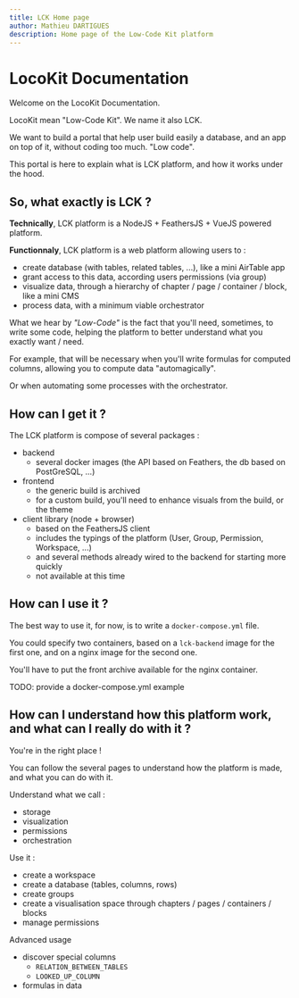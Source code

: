 ```yaml
---
title: LCK Home page
author: Mathieu DARTIGUES
description: Home page of the Low-Code Kit platform
---
```


# LocoKit Documentation

Welcome on the LocoKit Documentation.

LocoKit mean "Low-Code Kit". We name it also LCK.

We want to build a portal that help user build easily a database,
and an app on top of it, without coding too much. "Low code".

This portal is here to explain what is LCK platform,
and how it works under the hood.

## So, what exactly is LCK ?

**Technically**, LCK platform is a NodeJS + FeathersJS + VueJS powered platform.

**Functionnaly**, LCK platform is a web platform allowing users to :
* create database (with tables, related tables, ...), like a mini AirTable app
* grant access to this data, according users permissions (via group)
* visualize data, through a hierarchy of chapter / page / container / block, like a mini CMS
* process data, with a minimum viable orchestrator

What we hear by *"Low-Code"* is the fact that you'll need, sometimes, to write some code,
helping the platform to better understand what you exactly want / need.

For example, that will be necessary
when you'll write formulas for computed columns,
allowing you to compute data "automagically".

Or when automating some processes with the orchestrator.

## How can I get it ?

The LCK platform is compose of several packages :

* backend
  * several docker images (the API based on Feathers, the db based on PostGreSQL, ...)
* frontend
  * the generic build is archived
  * for a custom build, you'll need to enhance visuals from the build, or the theme
* client library (node + browser)
  * based on the FeathersJS client
  * includes the typings of the platform (User, Group, Permission, Workspace, ...)
  * and several methods already wired to the backend for starting more quickly
  * not available at this time

## How can I use it ?

The best way to use it, for now, is to write a `docker-compose.yml` file.

You could specify two containers, based on a `lck-backend` image for the first one,
and on a nginx image for the second one.

You'll have to put the front archive available for the nginx container.

TODO: provide a docker-compose.yml example

## How can I understand how this platform work, and what can I really do with it ?

You're in the right place !

You can follow the several pages to understand how the platform is made,
and what you can do with it.

Understand what we call : 
* storage
* visualization
* permissions
* orchestration

Use it :
* create a workspace
* create a database (tables, columns, rows)
* create groups
* create a visualisation space through chapters / pages / containers / blocks
* manage permissions

Advanced usage
* discover special columns
  * `RELATION_BETWEEN_TABLES`
  * `LOOKED_UP_COLUMN`
* formulas in data